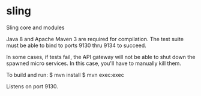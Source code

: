 # sling
Sling core and modules

Java 8 and Apache Maven 3 are required for compilation.
The test suite must be able to bind to ports 9130 thru 9134 to succeed.

In some cases, if tests fail, the API gateway will not be able to shut down
the spawned micro services. In this case, you'll have to manually kill them.

To build and run:
	$ mvn install
	$ mvn exec:exec

Listens on port 9130.
